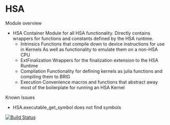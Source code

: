 # HSA

Module overview
*   HSA
    Container Module for all HSA functionality.
	Directly contains wrappers for functions and constants defined by the HSA runtime.
    +   Intrinsics
	    Functions that compile down to device instructions for use in Kernels
		As well as functionality to emulate them on a non-HSA CPU
	+   ExtFinalization
	    Wrappers for the finalization extension to the HSA Runtime
	+   Compilation
	    Functionality for defining kernels as julia functions and compiling them to BRIG
    +   Execution
	    Convenience macros and functions that abstract away most of the boilerplate for running an HSA Kernel

Known Issues
*   HSA.executable\_get\_symbol does not find symbols

[![Build Status](https://travis-ci.org/rollingthunder/HSA.jl.svg?branch=master)](https://travis-ci.org/rollingthunder/HSA.jl)
